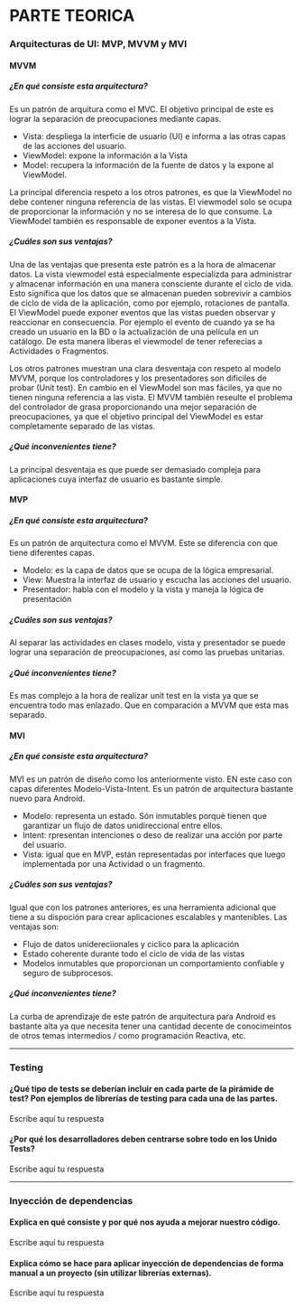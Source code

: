 # PARTE TEORICA

### Arquitecturas de UI: MVP, MVVM y MVI

#### MVVM

##### ¿En qué consiste esta arquitectura?
Es un patrón de arquitura como el MVC. El objetivo principal de este es lograr la separación de preocupaciones mediante capas.
- Vista: despliega la interficie de usuario (UI) e informa a las otras capas de las acciones del usuario.
- ViewModel: expone la información a la Vista
- Model: recupera la información de la fuente de datos y la expone al ViewModel.

La principal diferencia respeto a los otros patrones, es que la ViewModel no debe contener ninguna referencia de las vistas. El viewmodel solo se ocupa de proporcionar la información y no se interesa de lo que consume. La ViewModel también es responsable de exponer eventos a la Vista.

##### ¿Cuáles son sus ventajas?
Una de las ventajas que presenta este patrón es a la hora de almacenar datos. La vista viewmodel está especialmente especializda para administrar y almacenar información en una manera consciente durante el ciclo de vida. Esto significa que los datos que se almacenan pueden sobrevivir a cambios de ciclo de vida de la aplicación, como por ejemplo, rotaciones de pantalla. 
El ViewModel puede exponer eventos que las vistas pueden observar y reaccionar en consecuencia. Por ejemplo el evento de cuando ya se ha creado un usuario en la BD o la actualización de una película en un catálogo. De esta manera liberas el viewmodel de tener referecias a Actividades o Fragmentos.

Los otros patrones muestran una clara desventaja con respeto al modelo MVVM, porque los controladores y los presentadores son dificiles de probar (Unit test). En cambio en el ViewModel son mas fáciles, ya que no tienen ninguna referencia a las vista.
El MVVM también reseulte el problema del controlador de grasa proporcionando una mejor separación de preocupaciones, ya que el objetivo principal del ViewModel es estar completamente separado de las vistas.

##### ¿Qué inconvenientes tiene?
La principal desventaja es que puede ser demasiado compleja para aplicaciones cuya interfaz de usuario es bastante simple. 

#### MVP

##### ¿En qué consiste esta arquitectura?
Es un patrón de arquitectura como el MVVM. Este se diferencia con que tiene diferentes capas. 
- Modelo: es la capa de datos que se ocupa de la lógica empresarial.
- View: Muestra la interfaz de usuario y escucha las acciones del usuario.
- Presentador: habla con el modelo y la vista y maneja la lógica de presentación


##### ¿Cuáles son sus ventajas?
Al separar las actividades en clases modelo, vista y presentador se puede lograr una separación de preocupaciones, así como las pruebas unitarias.

##### ¿Qué inconvenientes tiene?
Es mas complejo a la hora de realizar unit test en la vista ya que se encuentra todo mas enlazado. Que en comparación a MVVM que esta mas separado.

#### MVI

##### ¿En qué consiste esta arquitectura?
MVI es un patrón de diseño como los anteriormente visto. EN este caso con capas diferentes Modelo-Vista-Intent. Es un patrón de arquitectura bastante nuevo para Android.
- Modelo: representa un estado. Són inmutables porquè tienen que garantizar un flujo de datos unidireccional entre ellos.
- Intent: rpresentan intenciones o deso de realizar una acción por parte del usuario.
- Vista: igual que en MVP, están representadas por interfaces que luego implementada por una Actividad o un fragmento.

##### ¿Cuáles son sus ventajas?
Igual que con los patrones anteriores, es una herramienta adicional que tiene a su dispoción para crear aplicaciones escalables y mantenibles. 
Las ventajas son:
- Flujo de datos unidereciionales y ciclico para la aplicación
- Estado coherente durante todo el ciclo de vida de las vistas
-  Modelos inmutables que proporcionan un comportamiento confiable y seguro de subprocesos.

##### ¿Qué inconvenientes tiene?
La curba de aprendizaje de este patrón de arquitectura para Android es bastante alta ya que necesita tener una cantidad decente de conocimeintos de otros temas intermedios / como programación Reactiva, etc.

---

### Testing

#### ¿Qué tipo de tests se deberían incluir en cada parte de la pirámide de test? Pon ejemplos de librerías de testing para cada una de las partes. 
Escribe aquí tu respuesta

#### ¿Por qué los desarrolladores deben centrarse sobre todo en los Unido Tests?
Escribe aquí tu respuesta

---

### Inyección de dependencias

#### Explica en qué consiste y por qué nos ayuda a mejorar nuestro código.
Escribe aquí tu respuesta

#### Explica cómo se hace para aplicar inyección de dependencias de forma manual a un proyecto (sin utilizar librerías externas).
Escribe aquí tu respuesta